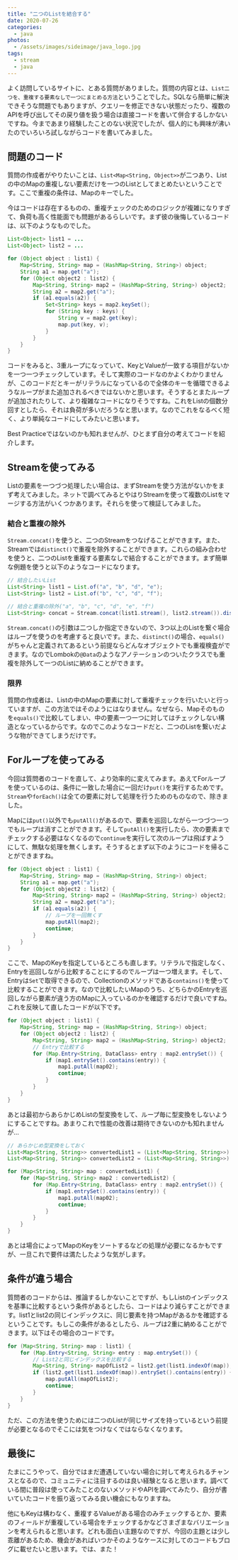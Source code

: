 ```yaml
---
title: "二つのListを結合する"
date: 2020-07-26
categories: 
  - java
photos:
  - /assets/images/sideimage/java_logo.jpg
tags:
  - stream
  - java
---
```


よく訪問しているサイトに、とある質問がありました。質問の内容とは、`List二つを、重複する要素なしで一つにまとめる方法`ということでした。SQLなら簡単に解決できそうな問題でもありますが、クエリーを修正できない状態だったり、複数のAPIを呼び出してその戻り値を扱う場合は直接コードを書いて併合するしかないですね。今まであまり経験したことのない状況でしたが、個人的にも興味が沸いたのでいろいろ試しながらコードを書いてみました。

## 問題のコード

質問の作成者がやりたいことは、`List<Map<String, Object>>`が二つあり、Listの中のMapの重複しない要素だけを一つのListとしてまとめたいということです。ここで重複の条件は、Mapのキーでした。

今はコードは存在するものの、重複チェックのためのロジックが複雑になりすぎて、負荷も高く性能面でも問題があるらしいです。まず彼の後悔しているコードは、以下のようなものでした。

```java
List<Object> list1 = ...
List<Object> list2 = ...

for (Object object : list1) {
    Map<String, String> map = (HashMap<String, String>) object;
    String a1 = map.get("a");
    for (Object object2 : list2) {
        Map<String, String> map2 = (HashMap<String, String>) object2;
        String a2 = map2.get("a");
        if (a1.equals(a2)) {
            Set<String> keys = map2.keySet();
            for (String key : keys) {
                String v = map2.get(key);    
                map.put(key, v);
            }
        }
    }
}
```

コードをみると、3重ループになっていて、KeyとValueが一致する項目がないかを一つ一つチェックしています。そして実際のコードなのかよくわかりませんが、このコードだとキーがリテラルになっているので全体のキーを循環できるようなループがまた追加されるべきではないかと思います。そうするとまたループが追加されたりして、より複雑なコードになりそうですね。これをListの個数分回すとしたら、それは負荷が多いだろうなと思います。なのでこれをなるべく短く、より単純なコードにしてみたいと思います。

Best Practiceではないのかも知れませんが、ひとまず自分の考えてコードを紹介します。

## Streamを使ってみる

Listの要素を一つづつ処理したい場合は、まずStreamを使う方法がないかをまず考えてみました。ネットで調べてみるとやはりStreamを使って複数のListをマージする方法がいくつかあります。それらを使って検証してみました。

### 結合と重複の除外

`Stream.concat()`を使うと、二つのStreamをつなげることができます。また、Streamでは`distinct()`で重複を除外することができます。これらの組み合わせを使うと、二つのListを重複する要素なしで結合することができます。まず簡単な例題を使うと以下のようなコードになります。

```java
// 結合したいList
List<String> list1 = List.of("a", "b", "d", "e");
List<String> list2 = List.of("b", "c", "d", "f");

// 結合と重複の除外("a", "b", "c", "d", "e", "f")
List<String> concat = Stream.concat(list1.stream(), list2.stream()).distinct().collect(Collectors.toList());
```

`Stream.concat()`の引数は二つしか指定できないので、3つ以上のListを繋ぐ場合はループを使うのを考慮すると良いです。また、`distinct()`の場合、`equals()`がちゃんと定義されてあるという前提ならどんなオブジェクトでも重複検査ができます。なのでLombokの`@Data`のようなアノテーションのついたクラスでも重複を除外して一つのListに納めることができます。

### 限界

質問の作成者は、Listの中のMapの要素に対して重複チェックを行いたいと行っていますが、この方法ではそのようにはなりません。なぜなら、Mapそのものを`equals()`で比較してしまい、中の要素一つ一つに対してはチェックしない構造となっているからです。なのでこのようなコードだと、二つのListを繋いだような物ができてしまうだけです。

## Forループを使ってみる

今回は質問者のコードを直して、より効率的に変えてみます。あえてForループを使っているのは、条件に一致した場合に一回だけ`put()`を実行するためです。`Stream`や`forEach()`は全ての要素に対して処理を行うためのものなので、除きました。

Mapには`put()`以外でも`putAll()`があるので、要素を巡回しながら一つづつ一つでもループは消すことができます。そして`putAll()`を実行したら、次の要素までチェックする必要はなくなるので`continue`を実行して次のループは飛ばすようにして、無駄な処理を無くします。そうするとまず以下のようにコードを帰ることができますね。

```java
for (Object object : list1) {
    Map<String, String> map = (HashMap<String, String>) object;
    String a1 = map.get("a");
    for (Object object2 : list2) {
        Map<String, String> map2 = (HashMap<String, String>) object2;
        String a2 = map2.get("a");
        if (a1.equals(a2)) {
            // ループを一回無くす
            map.putAll(map2);
            continue;
        }
    }
}
```

ここで、MapのKeyを指定しているところも直します。リテラルで指定しなく、Entryを巡回しながら比較することにするのでループは一つ増えます。そして、Entryは`Set`で取得できるので、Collectionのメソッドである`contains()`を使って比較することができます。なので比較したいMapのうち、どちらかのEntryを巡回しながら要素が違う方のMapに入っているのかを確認するだけで良いですね。これを反映して直したコードが以下です。

```java
for (Object object : list1) {
    Map<String, String> map = (HashMap<String, String>) object;
    for (Object object2 : list2) {
        Map<String, String> map2 = (HashMap<String, String>) object2;
        // Entryで比較する
        for (Map.Entry<String, DataClass> entry : map2.entrySet()) {
            if (map1.entrySet().contains(entry)) {
                map1.putAll(map02);
                continue;
            }
        }
    }
}
```

あとは最初からあらかじめListの型変換をして、ループ毎に型変換をしないようにすることですね。あまりこれで性能の改善は期待できないのかも知れませんが…

```java
// あらかじめ型変換をしておく
List<Map<String, String>> convertedList1 = (List<Map<String, String>>) list1;
List<Map<String, String>> convertedList2 = (List<Map<String, String>>) list2;

for (Map<String, String> map : convertedList1) {
    for (Map<String, String> map2 : convertedList2) {
        for (Map.Entry<String, DataClass> entry : map2.entrySet()) {
            if (map1.entrySet().contains(entry)) {
                map1.putAll(map02);
                continue;
            }
        }
    }
}
```

あとは場合によってMapのKeyをソートするなどの処理が必要になるかもですが、一旦これで要件は満たしたような気がします。

## 条件が違う場合

質問者のコードからは、推論するしかないことですが、もしListのインデックスを基準に比較するという条件があるとしたら、コードはより減らすことができます。list1とlist2の同じインデックスに、同じ要素を持つMapがあるかを確認するということです。もしこの条件があるとしたら、ループは2重に納めることができます。以下はその場合のコードです。

```java
for (Map<String, String> map : list1) {
    for (Map.Entry<String, String> entry : map.entrySet()) {
        // List2と同じインデックスを比較する
        Map<String, String> mapOfList2 = list2.get(list1.indexOf(map));
        if (list2.get(list1.indexOf(map)).entrySet().contains(entry)) {
            map.putAll(mapOfList2);
            continue;
        }
    }
}
```

ただ、この方法を使うためには二つのListが同じサイズを持っているという前提が必要となるのでそこには気をつけなくではならなくなります。

## 最後に

たまにこうやって、自分ではまだ遭遇していない場合に対して考えられるチャンスとなるので、コミュニティに注目するのは良い経験となると思います。調べている間に普段は使ってみたことのないメソッドやAPIを調べてみたり、自分が書いていたコードを振り返ってみる良い機会にもなりますね。

他にもKeyは構わなく、重複するValueがある場合のみチェックするとか、要素のフィールドが重複している場合をチェックするかなどさまざまなバリエーションを考えられると思います。どれも面白い主題なのですが、今回の主題とは少し乖離があるため、機会があればいつかそのようなケースに対してのコードもブログに載せたいと思います。では、また！